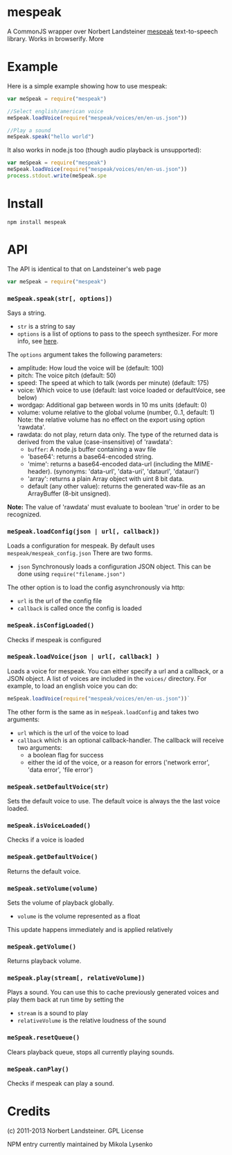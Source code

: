 mespeak
=======
A CommonJS wrapper over Norbert Landsteiner [mespeak](http://www.masswerk.at/mespeak/) text-to-speech library.  Works in browserify.  More

# Example
Here is a simple example showing how to use mespeak:

```javascript
var meSpeak = require("mespeak")

//Select english/american voice
meSpeak.loadVoice(require("mespeak/voices/en/en-us.json"))

//Play a sound
meSpeak.speak("hello world")
```

It also works in node.js too (though audio playback is unsupported):

```javascript
var meSpeak = require("mespeak")
meSpeak.loadVoice(require("mespeak/voices/en/en-us.json"))
process.stdout.write(meSpeak.spe

```

# Install

    npm install mespeak


# API
The API is identical to that on Landsteiner's web page

```javascript
var meSpeak = require("mespeak")
```

### `meSpeak.speak(str[, options])`
Says a string.

* `str` is a string to say
* `options` is a list of options to pass to the speech synthesizer.  For more info, see [here](http://www.masswerk.at/mespeak/).

The `options` argument takes the following parameters:

* amplitude: How loud the voice will be (default: 100)
* pitch:     The voice pitch (default: 50)
* speed:     The speed at which to talk (words per minute) (default: 175)
* voice:     Which voice to use (default: last voice loaded or defaultVoice, see below)
* wordgap:   Additional gap between words in 10 ms units (default: 0)
* volume:    volume relative to the global volume (number, 0..1, default: 1)
             Note: the relative volume has no effect on the export using option 'rawdata'.
* rawdata:    do not play, return data only.
  The type of the returned data is derived from the value (case-insensitive) of 'rawdata':
  - `buffer`: A node.js buffer containing a wav file
  - 'base64': returns a base64-encoded string.
  - 'mime':   returns a base64-encoded data-url (including the MIME-header).
              (synonyms: 'data-url', 'data-uri', 'dataurl', 'datauri')
  - 'array':  returns a plain Array object with uint 8 bit data.
  - default (any other value): returns the generated wav-file as an ArrayBuffer (8-bit unsigned).

**Note:** The value of 'rawdata' must evaluate to boolean 'true' in order to be recognized.


### `meSpeak.loadConfig(json | url[, callback])`
Loads a configuration for mespeak.  By default uses `mespeak/mespeak_config.json`  There are two forms.

* `json` Synchronously loads a configuration JSON object.  This can be done using `require("filename.json")`

The other option is to load the config asynchronously via http:

* `url` is the url of the config file
* `callback` is called once the config is loaded


### `meSpeak.isConfigLoaded()`
Checks if mespeak is configured


### `meSpeak.loadVoice(json | url[, callback] )`
Loads a voice for mespeak.  You can either specify a url and a callback, or a JSON object.  A list of voices are included in the `voices/` directory.  For example, to load an english voice you can do:

```javascript
meSpeak.loadVoice(require("mespeak/voices/en/en-us.json"))`
```

The other form is the same as in `meSpeak.loadConfig` and takes two arguments:

* `url` which is the url of the voice to load
* `callback` which is an optional callback-handler. The callback will receive two arguments:
    - a boolean flag for success
    - either the id of the voice, or a reason for errors ('network error', 'data error', 'file error')

### `meSpeak.setDefaultVoice(str)`
Sets the default voice to use.  The default voice is always the the last voice loaded.

### `meSpeak.isVoiceLoaded()`
Checks if a voice is loaded

### `meSpeak.getDefaultVoice()`
Returns the default voice.

### `meSpeak.setVolume(volume)`
Sets the volume of playback globally.

* `volume` is the volume represented as a float

This update happens immediately and is applied relatively

### `meSpeak.getVolume()`
Returns playback volume.

### `meSpeak.play(stream[, relativeVolume])`
Plays a sound.  You can use this to cache previously generated voices and play them back at run time by setting the

* `stream` is a sound to play
* `relativeVolume` is the relative loudness of the sound

### `meSpeak.resetQueue()`
Clears playback queue, stops all currently playing sounds.

### `meSpeak.canPlay()`
Checks if mespeak can play a sound.

# Credits
(c) 2011-2013 Norbert Landsteiner.  GPL License

NPM entry currently maintained by Mikola Lysenko
